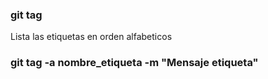 ### git tag
Lista las etiquetas en orden alfabeticos

### git tag -a nombre_etiqueta -m "Mensaje etiqueta"
